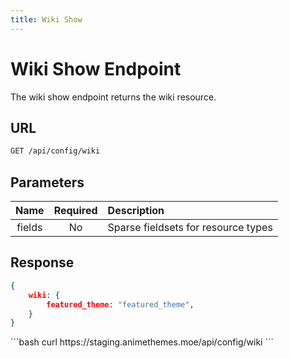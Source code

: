 ```yaml
---
title: Wiki Show
---
```


<Block>

# Wiki Show Endpoint

The wiki show endpoint returns the wiki resource.

## URL

```sh
GET /api/config/wiki
```

## Parameters

| Name    | Required | Description                                             |
| :-----: | :------: | :------------------------------------------------------ |
| fields  | No       | Sparse fieldsets for resource types                     |

## Response

```json
{
    wiki: {
        featured_theme: "featured_theme",
    }
}
```

<Example>

<CURL>
```bash
curl https://staging.animethemes.moe/api/config/wiki
```
</CURL>

</Example>

</Block>
